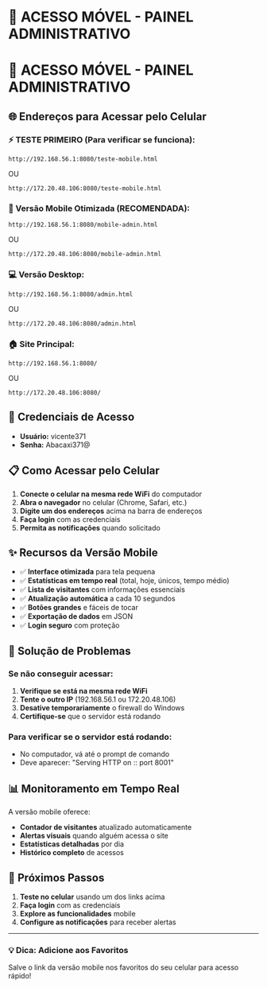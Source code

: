 # 📱 ACESSO MÓVEL - PAINEL ADMINISTRATIVO

# 📱 ACESSO MÓVEL - PAINEL ADMINISTRATIVO

## 🌐 Endereços para Acessar pelo Celular

### ⚡ TESTE PRIMEIRO (Para verificar se funciona):
```
http://192.168.56.1:8080/teste-mobile.html
```
OU
```
http://172.20.48.106:8080/teste-mobile.html
```

### 📱 Versão Mobile Otimizada (RECOMENDADA):
```
http://192.168.56.1:8080/mobile-admin.html
```
OU
```
http://172.20.48.106:8080/mobile-admin.html
```

### 💻 Versão Desktop:
```
http://192.168.56.1:8080/admin.html
```
OU
```
http://172.20.48.106:8080/admin.html
```

### 🏠 Site Principal:
```
http://192.168.56.1:8080/
```
OU
```
http://172.20.48.106:8080/
```

## 🔑 Credenciais de Acesso
- **Usuário:** vicente371
- **Senha:** Abacaxi371@

## 📋 Como Acessar pelo Celular

1. **Conecte o celular na mesma rede WiFi** do computador
2. **Abra o navegador** no celular (Chrome, Safari, etc.)
3. **Digite um dos endereços** acima na barra de endereços
4. **Faça login** com as credenciais
5. **Permita as notificações** quando solicitado

## ✨ Recursos da Versão Mobile

- ✅ **Interface otimizada** para tela pequena
- ✅ **Estatísticas em tempo real** (total, hoje, únicos, tempo médio)
- ✅ **Lista de visitantes** com informações essenciais
- ✅ **Atualização automática** a cada 10 segundos
- ✅ **Botões grandes** e fáceis de tocar
- ✅ **Exportação de dados** em JSON
- ✅ **Login seguro** com proteção

## 🔧 Solução de Problemas

### Se não conseguir acessar:
1. **Verifique se está na mesma rede WiFi**
2. **Tente o outro IP** (192.168.56.1 ou 172.20.48.106)
3. **Desative temporariamente** o firewall do Windows
4. **Certifique-se** que o servidor está rodando

### Para verificar se o servidor está rodando:
- No computador, vá até o prompt de comando
- Deve aparecer: "Serving HTTP on :: port 8001"

## 📊 Monitoramento em Tempo Real

A versão mobile oferece:
- **Contador de visitantes** atualizado automaticamente
- **Alertas visuais** quando alguém acessa o site
- **Estatísticas detalhadas** por dia
- **Histórico completo** de acessos

## 🚀 Próximos Passos

1. **Teste no celular** usando um dos links acima
2. **Faça login** com as credenciais
3. **Explore as funcionalidades** mobile
4. **Configure as notificações** para receber alertas

---

### 💡 Dica: Adicione aos Favoritos
Salve o link da versão mobile nos favoritos do seu celular para acesso rápido!